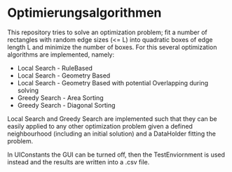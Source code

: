 # Optimierungsalgorithmen

This repository tries to solve an optimization problem; fit a number of rectangles with random edge sizes (<= L) into quadratic boxes of edge length L and minimize the number
of boxes. 
For this several optimization algorithms are implemented, namely:
- Local Search - RuleBased
- Local Search - Geometry Based
- Local Search - Geometry Based with potential Overlapping during solving
- Greedy Search - Area Sorting
- Greedy Search - Diagonal Sorting

Local Search and Greedy Search are implemented such that they can be easily applied to any other optimization problem given a defined neighbourhood (including an initial solution) and a DataHolder fitting the problem.  

In UIConstants the GUI can be turned off, then the TestEnviornment is used instead and the results are written into a .csv file. 

